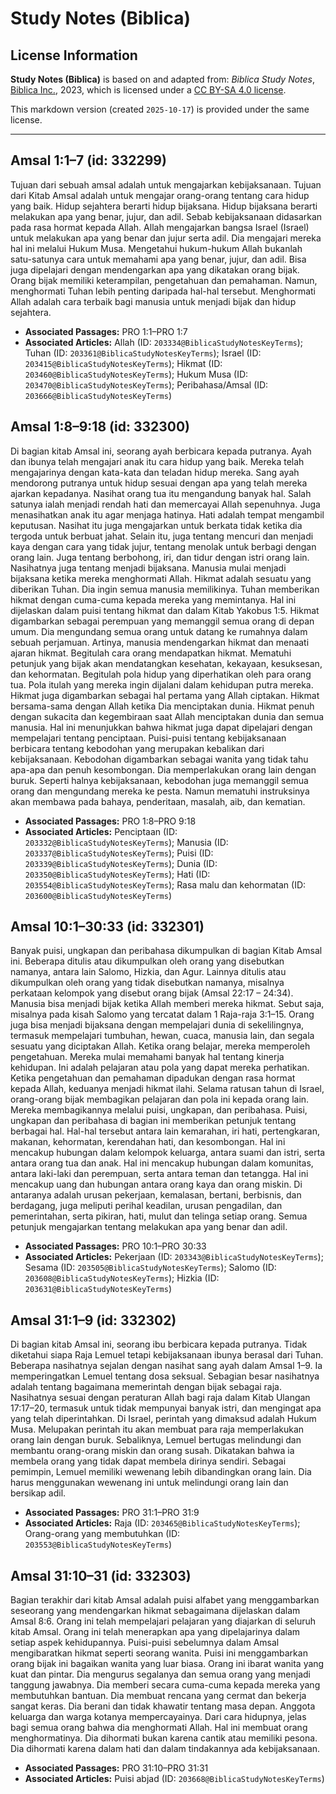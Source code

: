 # Study Notes (Biblica)

## License Information

**Study Notes (Biblica)** is based on and adapted from: _Biblica Study Notes_, [Biblica Inc.](https://www.biblica.com/), 2023, which is licensed under a [CC BY-SA 4.0 license](https://creativecommons.org/licenses/by-sa/4.0/legalcode.en).

This markdown version (created `2025-10-17`) is provided under the same license.



--------------------------------

## Amsal 1:1–7 (id: 332299)

Tujuan dari sebuah amsal adalah untuk mengajarkan kebijaksanaan. Tujuan dari Kitab Amsal adalah untuk mengajar orang\-orang tentang cara hidup yang baik. Hidup sejahtera berarti hidup bijaksana. Hidup bijaksana berarti melakukan apa yang benar, jujur, dan adil. Sebab kebijaksanaan didasarkan pada rasa hormat kepada Allah. Allah mengajarkan bangsa Israel (Israel) untuk melakukan apa yang benar dan jujur ​​serta adil. Dia mengajari mereka hal ini melalui Hukum Musa. Mengetahui hukum\-hukum Allah bukanlah satu\-satunya cara untuk memahami apa yang benar, jujur, dan adil. Bisa juga dipelajari dengan mendengarkan apa yang dikatakan orang bijak. Orang bijak memiliki keterampilan, pengetahuan dan pemahaman. Namun, menghormati Tuhan lebih penting daripada hal\-hal tersebut. Menghormati Allah adalah cara terbaik bagi manusia untuk menjadi bijak dan hidup sejahtera.

* **Associated Passages:** PRO 1:1–PRO 1:7
* **Associated Articles:** Allah (ID: `203334@BiblicaStudyNotesKeyTerms`); Tuhan (ID: `203361@BiblicaStudyNotesKeyTerms`); Israel (ID: `203415@BiblicaStudyNotesKeyTerms`); Hikmat (ID: `203460@BiblicaStudyNotesKeyTerms`); Hukum Musa (ID: `203470@BiblicaStudyNotesKeyTerms`); Peribahasa/Amsal (ID: `203666@BiblicaStudyNotesKeyTerms`)

## Amsal 1:8–9:18 (id: 332300)

Di bagian kitab Amsal ini, seorang ayah berbicara kepada putranya. Ayah dan ibunya telah mengajari anak itu cara hidup yang baik. Mereka telah mengajarinya dengan kata\-kata dan teladan hidup mereka. Sang ayah mendorong putranya untuk hidup sesuai dengan apa yang telah mereka ajarkan kepadanya. Nasihat orang tua itu mengandung banyak hal. Salah satunya ialah menjadi rendah hati dan memercayai Allah sepenuhnya. Juga menasihatkan anak itu agar menjaga hatinya. Hati adalah tempat mengambil keputusan. Nasihat itu juga mengajarkan untuk berkata tidak ketika dia tergoda untuk berbuat jahat. Selain itu, juga tentang mencuri dan menjadi kaya dengan cara yang tidak jujur, tentang menolak untuk berbagi dengan orang lain. Juga tentang berbohong, iri, dan tidur dengan istri orang lain. Nasihatnya juga tentang menjadi bijaksana. Manusia mulai menjadi bijaksana ketika mereka menghormati Allah. Hikmat adalah sesuatu yang diberikan Tuhan. Dia ingin semua manusia memilikinya. Tuhan memberikan hikmat dengan cuma\-cuma kepada mereka yang memintanya. Hal ini dijelaskan dalam puisi tentang hikmat dan dalam Kitab Yakobus 1:5\. Hikmat digambarkan sebagai perempuan yang memanggil semua orang di depan umum. Dia mengundang semua orang untuk datang ke rumahnya dalam sebuah perjamuan. Artinya, manusia mendengarkan hikmat dan menaati ajaran hikmat. Begitulah cara orang mendapatkan hikmat. Mematuhi petunjuk yang bijak akan mendatangkan kesehatan, kekayaan, kesuksesan, dan kehormatan. Begitulah pola hidup yang diperhatikan oleh para orang tua. Pola itulah yang mereka ingin dijalani dalam kehidupan putra mereka. Hikmat juga digambarkan sebagai hal pertama yang Allah ciptakan. Hikmat bersama\-sama dengan Allah ketika Dia menciptakan dunia. Hikmat penuh dengan sukacita dan kegembiraan saat Allah menciptakan dunia dan semua manusia. Hal ini menunjukkan bahwa hikmat juga dapat dipelajari dengan mempelajari tentang penciptaan. Puisi\-puisi tentang kebijaksanaan berbicara tentang kebodohan yang merupakan kebalikan dari kebijaksanaan. Kebodohan digambarkan sebagai wanita yang tidak tahu apa\-apa dan penuh kesombongan. Dia memperlakukan orang lain dengan buruk. Seperti halnya kebijaksanaan, kebodohan juga memanggil semua orang dan mengundang mereka ke pesta. Namun mematuhi instruksinya akan membawa pada bahaya, penderitaan, masalah, aib, dan kematian.

* **Associated Passages:** PRO 1:8–PRO 9:18
* **Associated Articles:** Penciptaan (ID: `203332@BiblicaStudyNotesKeyTerms`); Manusia (ID: `203337@BiblicaStudyNotesKeyTerms`); Puisi (ID: `203339@BiblicaStudyNotesKeyTerms`); Dunia (ID: `203350@BiblicaStudyNotesKeyTerms`); Hati (ID: `203554@BiblicaStudyNotesKeyTerms`); Rasa malu dan kehormatan (ID: `203600@BiblicaStudyNotesKeyTerms`)

## Amsal 10:1–30:33 (id: 332301)

Banyak puisi, ungkapan dan peribahasa dikumpulkan di bagian Kitab Amsal ini. Beberapa ditulis atau dikumpulkan oleh orang yang disebutkan namanya, antara lain Salomo, Hizkia, dan Agur. Lainnya ditulis atau dikumpulkan oleh orang yang tidak disebutkan namanya, misalnya perkataan kelompok yang disebut orang bijak (Amsal 22:17 – 24:34\). Manusia bisa menjadi bijak ketika Allah memberi mereka hikmat. Sebut saja, misalnya pada kisah Salomo yang tercatat dalam 1 Raja\-raja 3:1–15\. Orang juga bisa menjadi bijaksana dengan mempelajari dunia di sekelilingnya, termasuk mempelajari tumbuhan, hewan, cuaca, manusia lain, dan segala sesuatu yang diciptakan Allah. Ketika orang belajar, mereka memperoleh pengetahuan. Mereka mulai memahami banyak hal tentang kinerja kehidupan. Ini adalah pelajaran atau pola yang dapat mereka perhatikan. Ketika pengetahuan dan pemahaman dipadukan dengan rasa hormat kepada Allah, keduanya menjadi hikmat ilahi. Selama ratusan tahun di Israel, orang\-orang bijak membagikan pelajaran dan pola ini kepada orang lain. Mereka membagikannya melalui puisi, ungkapan, dan peribahasa. Puisi, ungkapan dan peribahasa di bagian ini memberikan petunjuk tentang berbagai hal. Hal\-hal tersebut antara lain kemarahan, iri hati, pertengkaran, makanan, kehormatan, kerendahan hati, dan kesombongan. Hal ini mencakup hubungan dalam kelompok keluarga, antara suami dan istri, serta antara orang tua dan anak. Hal ini mencakup hubungan dalam komunitas, antara laki\-laki dan perempuan, serta antara teman dan tetangga. Hal ini mencakup uang dan hubungan antara orang kaya dan orang miskin. Di antaranya adalah urusan pekerjaan, kemalasan, bertani, berbisnis, dan berdagang, juga meliputi perihal keadilan, urusan pengadilan, dan pemerintahan, serta pikiran, hati, mulut dan telinga setiap orang. Semua petunjuk mengajarkan tentang melakukan apa yang benar dan adil.

* **Associated Passages:** PRO 10:1–PRO 30:33
* **Associated Articles:** Pekerjaan (ID: `203343@BiblicaStudyNotesKeyTerms`); Sesama (ID: `203505@BiblicaStudyNotesKeyTerms`); Salomo (ID: `203608@BiblicaStudyNotesKeyTerms`); Hizkia (ID: `203631@BiblicaStudyNotesKeyTerms`)

## Amsal 31:1–9 (id: 332302)

Di bagian kitab Amsal ini, seorang ibu berbicara kepada putranya. Tidak diketahui siapa Raja Lemuel tetapi kebijaksanaan ibunya berasal dari Tuhan. Beberapa nasihatnya sejalan dengan nasihat sang ayah dalam Amsal 1–9\. Ia memperingatkan Lemuel tentang dosa seksual. Sebagian besar nasihatnya adalah tentang bagaimana memerintah dengan bijak sebagai raja. Nasihatnya sesuai dengan peraturan Allah bagi raja dalam Kitab Ulangan 17:17–20, termasuk untuk tidak mempunyai banyak istri, dan mengingat apa yang telah diperintahkan. Di Israel, perintah yang dimaksud adalah Hukum Musa. Melupakan perintah itu akan membuat para raja memperlakukan orang lain dengan buruk. Sebaliknya, Lemuel bertugas melindungi dan membantu orang\-orang miskin dan orang susah. Dikatakan bahwa ia membela orang yang tidak dapat membela dirinya sendiri. Sebagai pemimpin, Lemuel memiliki wewenang lebih dibandingkan orang lain. Dia harus menggunakan wewenang ini untuk melindungi orang lain dan bersikap adil.

* **Associated Passages:** PRO 31:1–PRO 31:9
* **Associated Articles:** Raja (ID: `203465@BiblicaStudyNotesKeyTerms`); Orang-orang yang membutuhkan (ID: `203553@BiblicaStudyNotesKeyTerms`)

## Amsal 31:10–31 (id: 332303)

Bagian terakhir dari kitab Amsal adalah puisi alfabet yang menggambarkan seseorang yang mendengarkan hikmat sebagaimana dijelaskan dalam Amsal 8:6\. Orang ini telah mempelajari pelajaran yang diajarkan di seluruh kitab Amsal. Orang ini telah menerapkan apa yang dipelajarinya dalam setiap aspek kehidupannya. Puisi\-puisi sebelumnya dalam Amsal mengibaratkan hikmat seperti seorang wanita. Puisi ini menggambarkan orang bijak ini bagaikan wanita yang luar biasa. Orang ini ibarat wanita yang kuat dan pintar. Dia mengurus segalanya dan semua orang yang menjadi tanggung jawabnya. Dia memberi secara cuma\-cuma kepada mereka yang membutuhkan bantuan. Dia membuat rencana yang cermat dan bekerja sangat keras. Dia berani dan tidak khawatir tentang masa depan. Anggota keluarga dan warga kotanya mempercayainya. Dari cara hidupnya, jelas bagi semua orang bahwa dia menghormati Allah. Hal ini membuat orang menghormatinya. Dia dihormati bukan karena cantik atau memiliki pesona. Dia dihormati karena dalam hati dan dalam tindakannya ada kebijaksanaan.

* **Associated Passages:** PRO 31:10–PRO 31:31
* **Associated Articles:** Puisi abjad (ID: `203668@BiblicaStudyNotesKeyTerms`)

